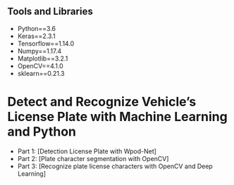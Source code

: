 ## Tools and Libraries
- Python==3.6
- Keras==2.3.1
- Tensorflow==1.14.0
- Numpy==1.17.4
- Matplotlib==3.2.1
- OpenCV==4.1.0
- sklearn==0.21.3

# Detect and Recognize Vehicle’s License Plate with Machine Learning and Python 

- Part 1: [Detection License Plate with Wpod-Net]
- Part 2: [Plate character segmentation with OpenCV]
- Part 3: [Recognize plate license characters with OpenCV and Deep Learning]
